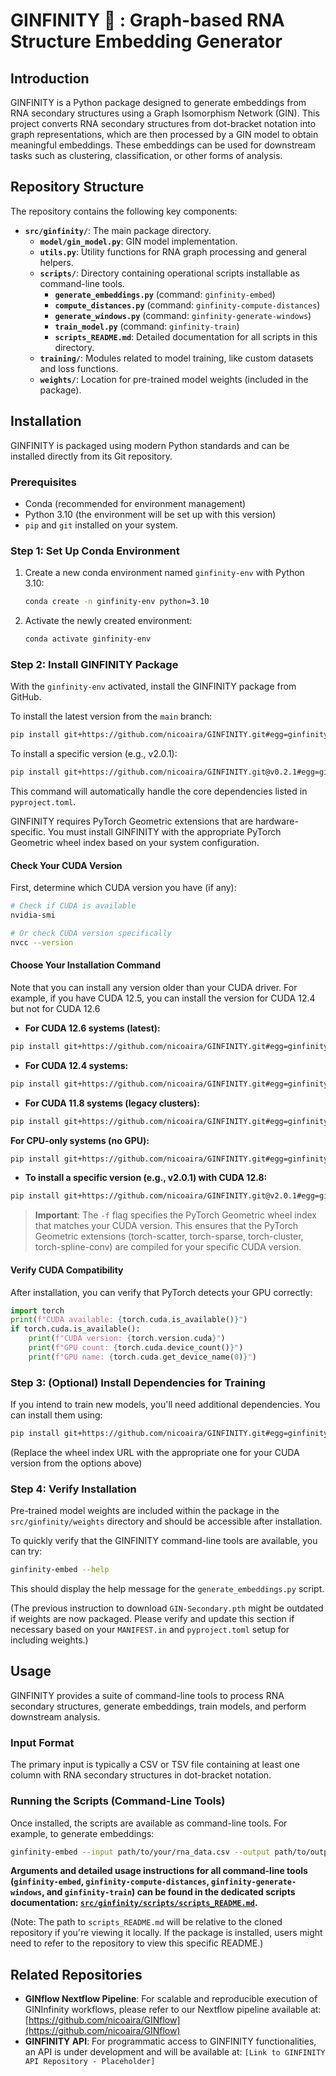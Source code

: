 # GINFINITY 🚀 : Graph-based RNA Structure Embedding Generator

## Introduction
GINFINITY is a Python package designed to generate embeddings from RNA secondary structures using a Graph Isomorphism Network (GIN). This project converts RNA secondary structures from dot-bracket notation into graph representations, which are then processed by a GIN model to obtain meaningful embeddings. These embeddings can be used for downstream tasks such as clustering, classification, or other forms of analysis.

## Repository Structure
The repository contains the following key components:

- **`src/ginfinity/`**: The main package directory.
  - **`model/gin_model.py`**: GIN model implementation.
  - **`utils.py`**: Utility functions for RNA graph processing and general helpers.
  - **`scripts/`**: Directory containing operational scripts installable as command-line tools.
    - **`generate_embeddings.py`** (command: `ginfinity-embed`)
    - **`compute_distances.py`** (command: `ginfinity-compute-distances`)
    - **`generate_windows.py`** (command: `ginfinity-generate-windows`)
    - **`train_model.py`** (command: `ginfinity-train`)
    - **`scripts_README.md`**: Detailed documentation for all scripts in this directory.
  - **`training/`**: Modules related to model training, like custom datasets and loss functions.
  - **`weights/`**: Location for pre-trained model weights (included in the package).

## Installation

GINFINITY is packaged using modern Python standards and can be installed directly from its Git repository.

### Prerequisites
- Conda (recommended for environment management)
- Python 3.10 (the environment will be set up with this version)
- `pip` and `git` installed on your system.

### Step 1: Set Up Conda Environment

1.  Create a new conda environment named `ginfinity-env` with Python 3.10:
    ```sh
    conda create -n ginfinity-env python=3.10
    ```
2.  Activate the newly created environment:
    ```sh
    conda activate ginfinity-env
    ```

### Step 2: Install GINFINITY Package

With the `ginfinity-env` activated, install the GINFINITY package from GitHub.

To install the latest version from the `main` branch:
```sh
pip install git+https://github.com/nicoaira/GINFINITY.git#egg=ginfinity
```
To install a specific version (e.g., v2.0.1):
```sh
pip install git+https://github.com/nicoaira/GINFINITY.git@v0.2.1#egg=ginfinity
```
This command will automatically handle the core dependencies listed in `pyproject.toml`.

GINFINITY requires PyTorch Geometric extensions that are hardware-specific. You must install GINFINITY with the appropriate PyTorch Geometric wheel index based on your system configuration.

#### Check Your CUDA Version

First, determine which CUDA version you have (if any):

```sh
# Check if CUDA is available
nvidia-smi

# Or check CUDA version specifically
nvcc --version
```

#### Choose Your Installation Command

Note that you can install any version older than your CUDA driver. For example, if you have CUDA 12.5, you can install the version for CUDA 12.4 but not for CUDA 12.6

- **For CUDA 12.6 systems (latest):**
```sh
pip install git+https://github.com/nicoaira/GINFINITY.git#egg=ginfinity -f https://data.pyg.org/whl/torch-2.6.0+cu126.html
```

- **For CUDA 12.4 systems:**
```sh
pip install git+https://github.com/nicoaira/GINFINITY.git#egg=ginfinity -f https://data.pyg.org/whl/torch-2.6.0+cu124.html
```

- **For CUDA 11.8 systems (legacy clusters):**
```sh
pip install git+https://github.com/nicoaira/GINFINITY.git#egg=ginfinity -f https://data.pyg.org/whl/torch-2.6.0+cu118.html
```

**For CPU-only systems (no GPU):**
```sh
pip install git+https://github.com/nicoaira/GINFINITY.git#egg=ginfinity -f https://data.pyg.org/whl/torch-2.6.0+cpu.html
```

- **To install a specific version (e.g., v2.0.1) with CUDA 12.8:**
```sh
pip install git+https://github.com/nicoaira/GINFINITY.git@v2.0.1#egg=ginfinity -f https://data.pyg.org/whl/torch-2.6.0+cu128.html
```

> **Important**: The `-f` flag specifies the PyTorch Geometric wheel index that matches your CUDA version. This ensures that the PyTorch Geometric extensions (torch-scatter, torch-sparse, torch-cluster, torch-spline-conv) are compiled for your specific CUDA version.

#### Verify CUDA Compatibility

After installation, you can verify that PyTorch detects your GPU correctly:

```python
import torch
print(f"CUDA available: {torch.cuda.is_available()}")
if torch.cuda.is_available():
    print(f"CUDA version: {torch.version.cuda}")
    print(f"GPU count: {torch.cuda.device_count()}")
    print(f"GPU name: {torch.cuda.get_device_name(0)}")
```

### Step 3: (Optional) Install Dependencies for Training
If you intend to train new models, you'll need additional dependencies. You can install them using:
```sh
pip install git+https://github.com/nicoaira/GINFINITY.git#egg=ginfinity[train] -f https://data.pyg.org/whl/torch-2.7.0+cu128.html
```

(Replace the wheel index URL with the appropriate one for your CUDA version from the options above)

### Step 4: Verify Installation
Pre-trained model weights are included within the package in the `src/ginfinity/weights` directory and should be accessible after installation. 

To quickly verify that the GINFINITY command-line tools are available, you can try:
```sh
ginfinity-embed --help
```
This should display the help message for the `generate_embeddings.py` script.

(The previous instruction to download `GIN-Secondary.pth` might be outdated if weights are now packaged. Please verify and update this section if necessary based on your `MANIFEST.in` and `pyproject.toml` setup for including weights.)

## Usage
GINFINITY provides a suite of command-line tools to process RNA secondary structures, generate embeddings, train models, and perform downstream analysis.

### Input Format
The primary input is typically a CSV or TSV file containing at least one column with RNA secondary structures in dot-bracket notation.

### Running the Scripts (Command-Line Tools)
Once installed, the scripts are available as command-line tools. For example, to generate embeddings:

```sh
ginfinity-embed --input path/to/your/rna_data.csv --output path/to/output_embeddings.tsv --model-path path/to/your/model.pth --id-column your_id_col --structure-column-name rna_structure_col
```

**Arguments and detailed usage instructions for all command-line tools (`ginfinity-embed`, `ginfinity-compute-distances`, `ginfinity-generate-windows`, and `ginfinity-train`) can be found in the dedicated scripts documentation: [`src/ginfinity/scripts/scripts_README.md`](src/ginfinity/scripts/scripts_README.md).**

(Note: The path to `scripts_README.md` will be relative to the cloned repository if you're viewing it locally. If the package is installed, users might need to refer to the repository to view this specific README.)

## Related Repositories

- **GINflow Nextflow Pipeline**: For scalable and reproducible execution of GINInfinity workflows, please refer to our Nextflow pipeline available at: [https://github.com/nicoaira/GINflow](https://github.com/nicoaira/GINflow)
- **GINFINITY API**: For programmatic access to GINFINITY functionalities, an API is under development and will be available at: `[Link to GINFINITY API Repository - Placeholder]`
